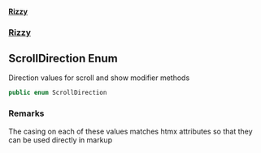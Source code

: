#### [Rizzy](index 'index')
### [Rizzy](Rizzy 'Rizzy')

## ScrollDirection Enum

Direction values for scroll and show modifier methods

```csharp
public enum ScrollDirection
```

### Remarks
The casing on each of these values matches htmx attributes so that they can be used directly in markup